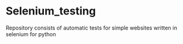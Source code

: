 # Selenium_testing
Repository consists of automatic tests for simple websites written in selenium for python
